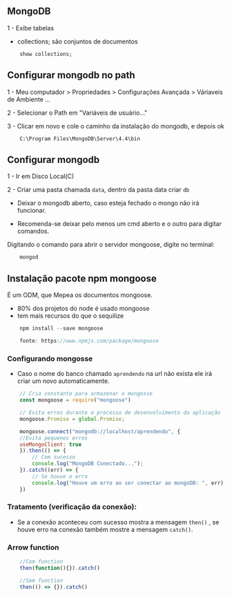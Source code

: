 ## MongoDB

1 - Exibe tabelas

* collections; são conjuntos de documentos
```
    show collections;
```

## Configurar mongodb no path

1 - Meu computador > Propriedades > Configurações Avançada > Váriaveis de Ambiente ... 

2 - Selecionar o Path em "Variáveis de usuário..."

3 - Clicar em novo e cole o caminho da instalação do mongodb, e depois ok

```
    C:\Program Files\MongoDB\Server\4.4\bin
```

## Configurar mongodb

1 - Ir em Disco Local(C)

2 - Criar uma pasta chamada `data`, dentro da pasta data criar `db`

* Deixar o mongodb aberto, caso esteja fechado o mongo não irá funcionar.

- Recomenda-se deixar pelo menos um cmd aberto e o outro para digitar comandos.

Digitando o comando para abrir o servidor mongoose, digite no terminal:

```
    mongod
```

## Instalação pacote npm mongoose

É um ODM, que Mepea os documentos mongoose.

- 80% dos projetos do node é usado mongoose
- tem mais recursos do que o sequilize

```js
    npm install --save mongoose

    fonte: https://www.npmjs.com/package/mongoose
```

### Configurando mongosse

* Caso o nome do banco chamado `aprendendo` na url não exista ele irá criar um novo automaticamente.
 
```js
    // Cria constante para armazenar o mongosse
    const mongoose = require("mongoose")

    // Evita erros durante o processo de desenvolvimento da aplicação
    mongoose.Promise = global.Promise;

    mongoose.connect("mongodb://localhost/aprendendo", {
    //Evita pequenos erros
    useMongoClient: true
    }).then(() => {
        // Com sucesso
        console.log("MongoDB Conectado...");
    }).catch((err) => {
        // Se houve o erro 
        console.log("Houve um erro ao ser conectar ao mongoDB: ", err);
    })

```

### Tratamento (verificação da conexão):

* Se a conexão aconteceu com sucesso mostra a mensagem `then()` , se houve erro na conexão também mostre a mensagem `catch()`.

### Arrow function

```js
    //Com function
    then(function(){}).catch()

    //Sem function
    then(() => {}).catch()
```


